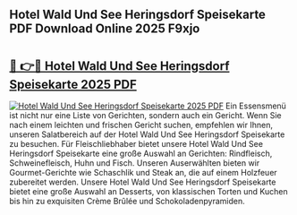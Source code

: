 ## Hotel Wald Und See Heringsdorf Speisekarte PDF Download Online 2025 F9xjo

# <h2><a href="http://gc8mzt3.nevu.top/?p=Hotel+Wald+Und+See+Heringsdorf+Speisekarte">🔗 👉🔴 Hotel Wald Und See Heringsdorf Speisekarte 2025 PDF</a></h2>

[![Hotel Wald Und See Heringsdorf Speisekarte 2025 PDF](https://i.imgur.com/dBaPXMq.png)](http://gc8mzt3.nevu.top/?p=Hotel+Wald+Und+See+Heringsdorf+Speisekarte)
Ein Essensmenü ist nicht nur eine Liste von Gerichten, sondern auch ein Gericht. Wenn Sie nach einem leichten und frischen Gericht suchen, empfehlen wir Ihnen, unseren Salatbereich auf der Hotel Wald Und See Heringsdorf Speisekarte zu besuchen. Für Fleischliebhaber bietet unsere Hotel Wald Und See Heringsdorf Speisekarte eine große Auswahl an Gerichten: Rindfleisch, Schweinefleisch, Huhn und Fisch. Unseren Auserwählten bieten wir Gourmet-Gerichte wie Schaschlik und Steak an, die auf einem Holzfeuer zubereitet werden. Unsere Hotel Wald Und See Heringsdorf Speisekarte bietet eine große Auswahl an Desserts, von klassischen Torten und Kuchen bis hin zu exquisiten Crème Brûlée und Schokoladenpyramiden.
